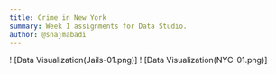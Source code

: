 ```yaml
---
title: Crime in New York
summary: Week 1 assignments for Data Studio.
author: @snajmabadi
---
```


! [Data Visualization(Jails-01.png)]
! [Data Visualization(NYC-01.png)]
